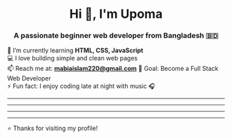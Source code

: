 <h1 align="center">Hi 👋, I'm Upoma</h1>
<h3 align="center">A passionate beginner web developer from Bangladesh 🇧🇩</h3>

🌱 I’m currently learning **HTML, CSS, JavaScript**  
💻 I love building simple and clean web pages  
📫 Reach me at: **mabiaislam220@gmail.com** 
🎯 Goal: Become a Full Stack Web Developer  
⚡ Fun fact: I enjoy coding late at night with music 🎧

---
---
---
---

⭐️ Thanks for visiting my profile!
